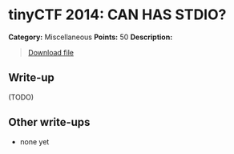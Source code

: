 # tinyCTF 2014: CAN HAS STDIO?

**Category:** Miscellaneous
**Points:** 50
**Description:**

> [Download file](misc50.zip)

## Write-up

(TODO)

## Other write-ups

* none yet
